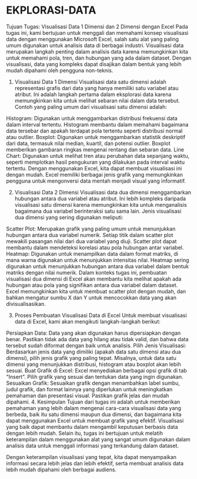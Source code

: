 # EKPLORASI-DATA
Tujuan Tugas: Visualisasi Data 1 Dimensi dan 2 Dimensi dengan Excel
Pada tugas ini, kami bertujuan untuk menggali dan memahami konsep visualisasi data dengan menggunakan Microsoft Excel, salah satu alat yang paling umum digunakan untuk analisis data di berbagai industri. Visualisasi data merupakan langkah penting dalam analisis data karena memungkinkan kita untuk memahami pola, tren, dan hubungan yang ada dalam dataset. Dengan visualisasi, data yang kompleks dapat disajikan dalam bentuk yang lebih mudah dipahami oleh pengguna non-teknis.

1. Visualisasi Data 1 Dimensi
Visualisasi data satu dimensi adalah representasi grafis dari data yang hanya memiliki satu variabel atau atribut. Ini adalah langkah pertama dalam eksplorasi data karena memungkinkan kita untuk melihat sebaran nilai dalam data tersebut. Contoh yang paling umum dari visualisasi satu dimensi adalah:

Histogram: Digunakan untuk menggambarkan distribusi frekuensi data dalam interval tertentu. Histogram membantu dalam memahami bagaimana data tersebar dan apakah terdapat pola tertentu seperti distribusi normal atau outlier.
Boxplot: Digunakan untuk menggambarkan statistik deskriptif dari data, termasuk nilai median, kuartil, dan potensi outlier. Boxplot memberikan gambaran ringkas mengenai rentang dan sebaran data.
Line Chart: Digunakan untuk melihat tren atau perubahan data sepanjang waktu, seperti memplotkan hasil pengukuran yang dilakukan pada interval waktu tertentu.
Dengan menggunakan Excel, kita dapat membuat visualisasi ini dengan mudah. Excel memiliki berbagai jenis grafik yang memungkinkan pengguna untuk mengonversi data mentah menjadi visual yang informatif.

2. Visualisasi Data 2 Dimensi
Visualisasi data dua dimensi menggambarkan hubungan antara dua variabel atau atribut. Ini lebih kompleks daripada visualisasi satu dimensi karena memungkinkan kita untuk menganalisis bagaimana dua variabel berinteraksi satu sama lain. Jenis visualisasi dua dimensi yang sering digunakan meliputi:

Scatter Plot: Merupakan grafik yang paling umum untuk menunjukkan hubungan antara dua variabel numerik. Setiap titik dalam scatter plot mewakili pasangan nilai dari dua variabel yang diuji. Scatter plot dapat membantu dalam mendeteksi korelasi atau pola hubungan antar variabel.
Heatmap: Digunakan untuk menampilkan data dalam format matriks, di mana warna digunakan untuk menunjukkan intensitas nilai. Heatmap sering digunakan untuk menunjukkan hubungan antara dua variabel dalam bentuk matriks dengan nilai numerik.
Dalam konteks tugas ini, pembuatan visualisasi dua dimensi di Excel akan membantu kita melihat apakah ada hubungan atau pola yang signifikan antara dua variabel dalam dataset. Excel memungkinkan kita untuk membuat scatter plot dengan mudah, dan bahkan mengatur sumbu X dan Y untuk mencocokkan data yang akan divisualisasikan.

3. Proses Pembuatan Visualisasi Data di Excel
Untuk membuat visualisasi data di Excel, kami akan mengikuti langkah-langkah berikut:

Persiapkan Data: Data yang akan digunakan harus dipersiapkan dengan benar. Pastikan tidak ada data yang hilang atau tidak valid, dan bahwa data tersebut sudah diformat dengan baik untuk analisis.
Pilih Jenis Visualisasi: Berdasarkan jenis data yang dimiliki (apakah data satu dimensi atau dua dimensi), pilih jenis grafik yang paling tepat. Misalnya, untuk data satu dimensi yang menunjukkan distribusi, histogram atau boxplot akan lebih sesuai.
Buat Grafik di Excel: Excel menyediakan berbagai opsi grafik di tab "Insert". Pilih grafik yang sesuai dan tentukan data yang ingin digunakan.
Sesuaikan Grafik: Sesuaikan grafik dengan menambahkan label sumbu, judul grafik, dan format lainnya yang diperlukan untuk meningkatkan pemahaman dan presentasi visual. Pastikan grafik jelas dan mudah dipahami.
4. Kesimpulan
Tujuan dari tugas ini adalah untuk memberikan pemahaman yang lebih dalam mengenai cara-cara visualisasi data yang berbeda, baik itu satu dimensi maupun dua dimensi, dan bagaimana kita dapat menggunakan Excel untuk membuat grafik yang efektif. Visualisasi yang baik dapat membantu dalam mengambil keputusan berbasis data dengan lebih mudah. Selain itu, tugas ini bertujuan untuk melatih keterampilan dalam menggunakan alat yang sangat umum digunakan dalam analisis data untuk menggali informasi yang terkandung dalam dataset.

Dengan keterampilan visualisasi yang tepat, kita dapat menyampaikan informasi secara lebih jelas dan lebih efektif, serta membuat analisis data lebih mudah dipahami oleh berbagai audiens.
